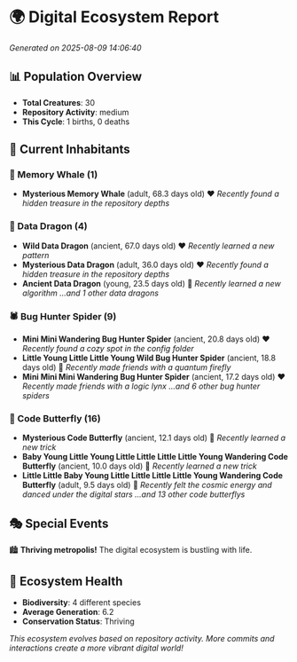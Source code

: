 # 🌍 Digital Ecosystem Report
*Generated on 2025-08-09 14:06:40*

## 📊 Population Overview
- **Total Creatures**: 30
- **Repository Activity**: medium
- **This Cycle**: 1 births, 0 deaths

## 👥 Current Inhabitants

### 🐋 Memory Whale (1)
- **Mysterious Memory Whale** (adult, 68.3 days old) ❤️
  *Recently found a hidden treasure in the repository depths*

### 🐉 Data Dragon (4)
- **Wild Data Dragon** (ancient, 67.0 days old) ❤️
  *Recently learned a new pattern*
- **Mysterious Data Dragon** (adult, 36.0 days old) ❤️
  *Recently found a hidden treasure in the repository depths*
- **Ancient Data Dragon** (young, 23.5 days old) 💛
  *Recently learned a new algorithm*
  *...and 1 other data dragons*

### 🕷️ Bug Hunter Spider (9)
- **Mini Mini Wandering Bug Hunter Spider** (ancient, 20.8 days old) ❤️
  *Recently found a cozy spot in the config folder*
- **Little Young Little Little Young Wild Bug Hunter Spider** (ancient, 18.8 days old) 💛
  *Recently made friends with a quantum firefly*
- **Mini Mini Mini Wandering Bug Hunter Spider** (ancient, 17.2 days old) ❤️
  *Recently made friends with a logic lynx*
  *...and 6 other bug hunter spiders*

### 🦋 Code Butterfly (16)
- **Mysterious Code Butterfly** (ancient, 12.1 days old) 💛
  *Recently learned a new trick*
- **Baby Young Little Young Little Little Little Little Young Wandering Code Butterfly** (ancient, 10.0 days old) 💛
  *Recently learned a new trick*
- **Little Little Baby Young Little Little Little Little Young Wandering Code Butterfly** (adult, 9.5 days old) 💚
  *Recently felt the cosmic energy and danced under the digital stars*
  *...and 13 other code butterflys*

## 🎭 Special Events

🏙️ **Thriving metropolis!** The digital ecosystem is bustling with life.

## 🔬 Ecosystem Health
- **Biodiversity**: 4 different species
- **Average Generation**: 6.2
- **Conservation Status**: Thriving

*This ecosystem evolves based on repository activity. More commits and interactions create a more vibrant digital world!*